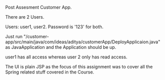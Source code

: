Post Assesment Customer App.

There are 2 Users.

Users: user1, user2. Password is '123' for both.

Just run "/customer-app/src/main/java/com/ideas/aditya/customerApp/DeployApplicaion.java" as JavaApplication and the Application should be up.

user1 has all access whereas user 2 only has read access.

The UI is plain JSP as the focus of this assignment was to cover all the Spring related stuff covered in the Course.
